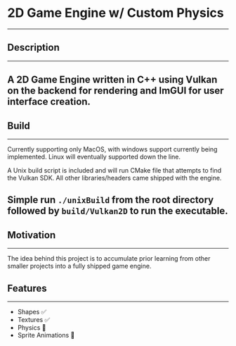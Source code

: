 # 2D Game Engine w/ Custom Physics
---

## Description
---
A 2D Game Engine written in C++ using Vulkan on the backend for rendering and ImGUI for user interface creation.
---

## Build
---
Currently supporting only MacOS, with windows support currently being implemented. Linux will eventually supported down the line. 

A Unix build script is included and will run CMake file that attempts to find the Vulkan SDK. All other libraries/headers came shipped with the engine. 

Simple run `./unixBuild` from the root directory followed by `build/Vulkan2D` to run the executable. 
---

## Motivation
---
The idea behind this project is to accumulate prior learning from other smaller projects into a fully shipped game engine. 

## Features 
---
- Shapes :white_check_mark:
- Textures :white_check_mark:
- Physics :wrench:
- Sprite Animations :wrench:


